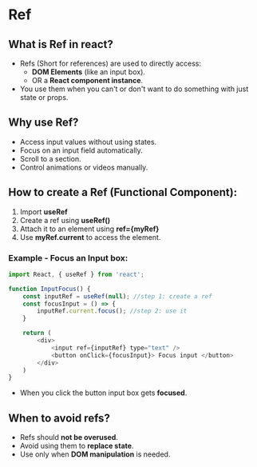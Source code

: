 # Ref
## What is Ref in react?
* Refs (Short for references) are used to directly access:
    * **DOM Elements** (like an input box).
    * OR a **React component instance**.
* You use them when you can't or don't want to do something with just state or props.

## Why use Ref?
* Access input values without using states.
* Focus on an input field automatically.
* Scroll to a section.
* Control animations or videos manually.

## How to create a Ref (Functional Component):
1. Import **useRef**
2. Create a ref using **useRef()**
3. Attach it to an element using **ref={myRef}**
4. Use **myRef.current** to access the element.

### Example - Focus an Input box:
```js
import React, { useRef } from 'react';

function InputFocus() {
    const inputRef = useRef(null); //step 1: create a ref
    const focusInput = () => {
        inputRef.current.focus(); //step 2: use it
    }

    return (
        <div>
            <input ref={inputRef} type="text" />
            <button onClick={focusInput}> Focus input </button>
        </div>
    )
}
```

* When you click the button input box gets **focused**.

## When to **avoid** refs?
* Refs should **not be overused**.
* Avoid using them to **replace state**.
* Use only when **DOM manipulation** is needed.